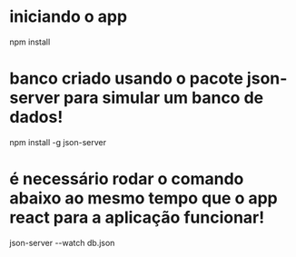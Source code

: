 # iniciando o app
npm install

# banco criado usando o pacote json-server para simular um banco de dados!
npm install -g json-server

# é necessário rodar o comando abaixo ao mesmo tempo que o app react para a aplicação funcionar!
json-server --watch db.json

